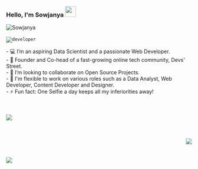 ### Hello, I'm Sowjanya <img src="https://github.com/sciencepal/sciencepal/blob/master/assets/Hi.gif" width="29px">
<p align="left"> <img src="https://komarev.com/ghpvc/?username=sowjanya-105" alt="Sowjanya" /> </p>

<code><img align="center" src="https://www.amylee.fr/wp-content/uploads/2018/09/sarah-working-on-computer.gif" alt="developer" /></code>&nbsp;

<p align="left"> 
 - 💻 I’m an aspiring Data Scientist and a passionate Web Developer. <br>
- 🤝 Founder and Co-head of a fast-growing online tech community, Devs' Street. <br>
- 👀 I’m looking to collaborate on Open Source Projects.<br>
- 💬 I'm flexible to work on various roles such as a Data Analyst, Web Developer, Content Developer and Designer. <br>
- ⚡ Fun fact: One Selfie a day keeps all my inferiorities away! </p>
<br><br>
 <a href="https://github.com/sowjanya-105/github-profile-trophy">
  <img align="left" src="https://github-profile-trophy.vercel.app/?username=sowjanya-105&theme=onedark" />
 </a>
 <br><br><br>
<p>
  <a href="https://github.com/sowjanya-105/github-readme-streak-stats">
    <img align="right" src="https://github-readme-streak-stats.herokuapp.com/?user=sowjanya-105" />
  </a>
 <br><br><br>
 <a href="https://github.com/sowjanya-105/github-readme-toplangs">
  <img align="left" src ="https://github-readme-stats.vercel.app/api/top-langs/?username=anuraghazra&layout=compact" />
</a>
 <br><br><br>
 </p> 
